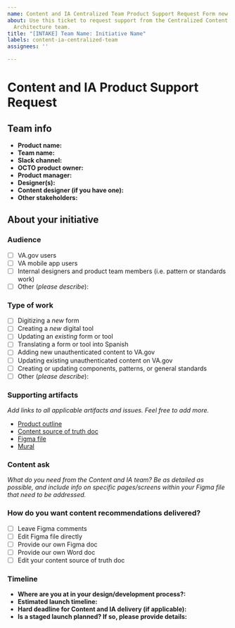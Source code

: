```yaml
---
name: Content and IA Centralized Team Product Support Request Form new version
about: Use this ticket to request support from the Centralized Content and Anformation
  Architecture team.
title: "[INTAKE] Team Name: Initiative Name"
labels: content-ia-centralized-team
assignees: ''

---
```


# Content and IA Product Support Request

## Team info
- **Product name:** 
- **Team name:** 
- **Slack channel:** 
- **OCTO product owner:**  
- **Product manager:** 
- **Designer(s):** 
- **Content designer (if you have one):**
- **Other stakeholders:** 
 
## About your initiative

### Audience
- [ ] VA.gov users
- [ ] VA mobile app users
- [ ] Internal designers and product team members (i.e. pattern or standards work)
- [ ] Other (_please describe_): 

### Type of work

- [ ] Digitizing a _new_ form
- [ ] Creating a _new_ digital tool
- [ ] Updating an _existing_ form or tool
- [ ] Translating a form or tool into Spanish
- [ ] Adding new unauthenticated content to VA.gov
- [ ] Updating existing unauthenticated content on VA.gov
- [ ] Creating or updating components, patterns, or general standards
- [ ] Other (_please describe_): 

### Supporting artifacts
_Add links to all applicable artifacts and issues. Feel free to add more._
- [Product outline](url)
- [Content source of truth doc](url)
- [Figma file](url)
- [Mural](url)

### Content ask
_What do you need from the Content and IA team? Be as detailed as possible, and include info on specific pages/screens within your Figma file that need to be addressed._

### How do you want content recommendations delivered?
- [ ] Leave Figma comments
- [ ] Edit Figma file directly
- [ ] Provide our own Figma doc
- [ ] Provide our own Word doc
- [ ] Edit your content source of truth doc

### Timeline
- **Where are you at in your design/development process?:**
- **Estimated launch timeline:**
- **Hard deadline for Content and IA delivery (if applicable):**
- **Is a staged launch planned? If so, please provide details:**
